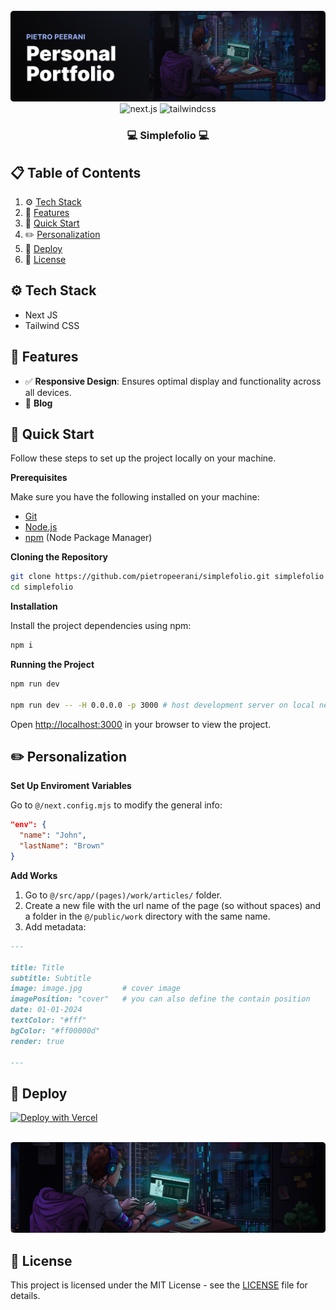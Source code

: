 <div align="center">
  <br />
    <img src="./public/github-banner.png" alt="Project Banner">
  <br />

  <div>
    <img src="https://img.shields.io/badge/Next.js-black?style=for-the-badge&logo=nextdotjs&logoColor=white" alt="next.js" />
    <img src="https://img.shields.io/badge/-Tailwind_CSS-black?style=for-the-badge&logoColor=white&logo=tailwindcss&color=06B6D4" alt="tailwindcss" />
  </div>

  <h3 align="center">💻 Simplefolio 💻</h3>

</div>


## 📋 <a name="table">Table of Contents</a>
1. ⚙️ [Tech Stack](#tech-stack)
2. 🔋 [Features](#features)
3. 🤸 [Quick Start](#quick-start)
4. ✏️ [Personalization](#personalization)
5. 🚀 [Deploy](#deploy)
6. 📄 [License](#license)


## <a name="tech-stack">⚙️ Tech Stack</a>
- Next JS
- Tailwind CSS


## <a name="features">🔋 Features</a>
- ✅ **Responsive Design**: Ensures optimal display and functionality across all devices.
- 🔄 **Blog**


## <a name="quick-start">🤸 Quick Start</a>

Follow these steps to set up the project locally on your machine.

**Prerequisites**

Make sure you have the following installed on your machine:

- [Git](https://git-scm.com/)
- [Node.js](https://nodejs.org/)
- [npm](https://www.npmjs.com/) (Node Package Manager)

**Cloning the Repository**

```bash
git clone https://github.com/pietropeerani/simplefolio.git simplefolio
cd simplefolio
```

**Installation**

Install the project dependencies using npm:

```bash
npm i
```

**Running the Project**

```bash
npm run dev

npm run dev -- -H 0.0.0.0 -p 3000 # host development server on local network
```

Open [http://localhost:3000](http://localhost:3000) in your browser to view the project.


## <a name="personalization">✏️ Personalization</a>
**Set Up Enviroment Variables**

Go to `@/next.config.mjs` to modify the general info:
```JSON
"env": {
  "name": "John",
  "lastName": "Brown"
}
```

**Add Works**

1. Go to `@/src/app/(pages)/work/articles/` folder.
2. Create a new file with the url name of the page (so without spaces) and a folder in the `@/public/work` directory with the same name.
3. Add metadata:
```md
---

title: Title
subtitle: Subtitle
image: image.jpg         # cover image
imagePosition: "cover"   # you can also define the contain position 
date: 01-01-2024
textColor: "#fff"
bgColor: "#ff00000d"
render: true

---
```


## <a name="deploy">🚀 Deploy</a>
[![Deploy with Vercel](https://vercel.com/button)](https://vercel.com/new/clone?repository-url=https%3A%2F%2Fgithub.com%2pietropeerani%2Fsimplefolio)


<div align="center">
  <br />
    <img src="./public/github-banner-no-text.png" alt="Project Banner">
  <br />

</div>


## <a name="license">📄 License</a>
This project is licensed under the MIT License - see the [LICENSE](LICENSE) file for details.
